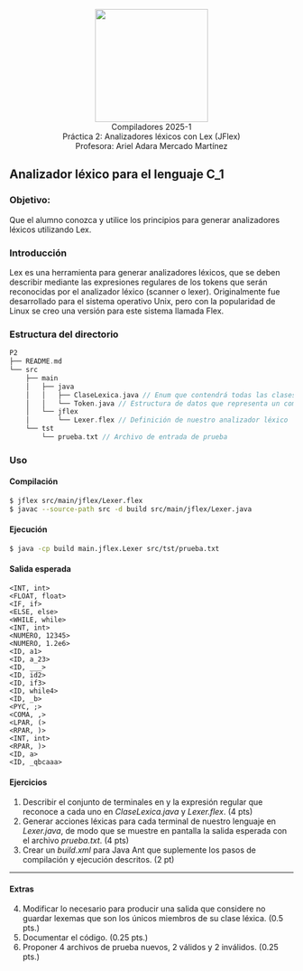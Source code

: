 <p  align="center">
  <img  width="200"  src="https://www.fciencias.unam.mx/sites/default/files/logoFC_2.png"  alt="">  <br>Compiladores  2025-1 <br>
  Práctica 2: Analizadores léxicos con Lex (JFlex) <br> Profesora: Ariel Adara Mercado Martínez
</p>

## Analizador léxico para el lenguaje C_1
### Objetivo:
Que el alumno conozca y utilice los principios para generar analizadores léxicos utilizando Lex.

### Introducción
Lex es una herramienta para generar analizadores léxicos, que se deben describir mediante las expresiones regulares de los tokens que serán reconocidas por el analizador léxico (scanner o lexer). Originalmente fue desarrollado para el sistema operativo Unix, pero con la popularidad de Linux se creo una versión para este sistema llamada Flex.

### Estructura del directorio
```c++
P2
├── README.md
└── src
    ├── main
    │   ├── java
    │   │   ├── ClaseLexica.java // Enum que contendrá todas las clases léxicas
    │   │   └── Token.java // Estructura de datos que representa un componente léxico
    │   └── jflex
    │       └── Lexer.flex // Definición de nuestro analizador léxico
    └── tst
        └── prueba.txt // Archivo de entrada de prueba
```

### Uso

#### Compilación

```bash
$ jflex src/main/jflex/Lexer.flex
$ javac --source-path src -d build src/main/jflex/Lexer.java
```

#### Ejecución

```bash
$ java -cp build main.jflex.Lexer src/tst/prueba.txt  
```


#### Salida esperada
```
<INT, int>
<FLOAT, float>
<IF, if>
<ELSE, else>
<WHILE, while>
<INT, int>
<NUMERO, 12345>
<NUMERO, 1.2e6>
<ID, a1>
<ID, a_23>
<ID, ___>
<ID, id2>
<ID, if3>
<ID, while4>
<ID, _b>
<PYC, ;>
<COMA, ,>
<LPAR, (>
<RPAR, )>
<INT, int>
<RPAR, )>
<ID, a>
<ID, _qbcaaa>
```


#### Ejercicios
1. Describir el conjunto de terminales en y la expresión regular que reconoce a cada uno  en _ClaseLexica.java_ y _Lexer.flex_. (4 pts)
2. Generar acciones léxicas para cada terminal de nuestro lenguaje en _Lexer.java_, de modo que se muestre en pantalla la salida esperada con el archivo _prueba.txt_. (4 pts)
3. Crear un _build.xml_ para Java Ant que suplemente los pasos de compilación y ejecución descritos. (2 pt)

---
#### Extras
4. Modificar lo necesario para producir una salida que considere no guardar lexemas que son los únicos miembros de su clase léxica. (0.5 pts.)
5. Documentar el código. (0.25 pts.)
6. Proponer 4 archivos de prueba nuevos, 2 válidos y 2 inválidos. (0.25 pts.)



